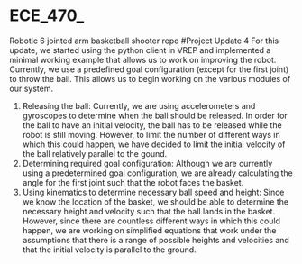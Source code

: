 # ECE_470_
Robotic 6 jointed arm basketball shooter repo
#Project Update 4
For this update, we started using the python client in VREP and implemented a minimal working example that allows us to work on improving the robot. Currently, we use a predefined goal configuration (except for the first joint) to throw the ball. This allows us to begin working on the various modules of our system.
1. Releasing the ball: Currently, we are using accelerometers and gyroscopes to determine when the ball should be released. In order for the ball to have an initial velocity, the ball has to be released while the robot is still moving. However, to limit the number of different ways in which this could happen, we have decided to limit the initial velocity of the ball relatively parallel to the gound.
2. Determining required goal configuration: Although we are currently using a predetermined goal configuration, we are already calculating the angle for the first joint such that the robot faces the basket. 
3. Using kinematics to determine necessary ball speed and height: Since we know the location of the basket, we should be able to determine the necessary height and velocity such that the ball lands in the basket. However, since there are countless different ways in which this could happen, we are working on simplified equations that work under the assumptions that there is a range of possible heights and velocities and that the initial velocity is parallel to the ground.

